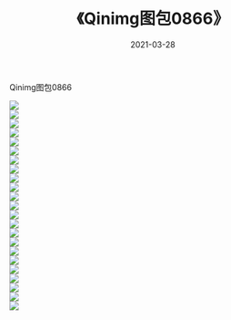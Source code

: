﻿---
layout: post
title:  《Qinimg图包0866》
date:   2021-03-28
img: http://imgx.orgx.ga/Qinimg图包/Qinimg图包0866/000.jpg
categories: [美女, 清纯, 唯美]
---

Qinimg图包0866

 ![](http://imgx.orgx.ga/Qinimg图包/Qinimg图包0866/001.jpg) <br>![](http://imgx.orgx.ga/Qinimg图包/Qinimg图包0866/002.jpg) <br>![](http://imgx.orgx.ga/Qinimg图包/Qinimg图包0866/003.jpg) <br>![](http://imgx.orgx.ga/Qinimg图包/Qinimg图包0866/004.jpg) <br>![](http://imgx.orgx.ga/Qinimg图包/Qinimg图包0866/005.jpg) <br>![](http://imgx.orgx.ga/Qinimg图包/Qinimg图包0866/006.jpg) <br>![](http://imgx.orgx.ga/Qinimg图包/Qinimg图包0866/007.jpg) <br>![](http://imgx.orgx.ga/Qinimg图包/Qinimg图包0866/008.jpg) <br>![](http://imgx.orgx.ga/Qinimg图包/Qinimg图包0866/009.jpg) <br>![](http://imgx.orgx.ga/Qinimg图包/Qinimg图包0866/010.jpg) <br>![](http://imgx.orgx.ga/Qinimg图包/Qinimg图包0866/011.jpg) <br>![](http://imgx.orgx.ga/Qinimg图包/Qinimg图包0866/012.jpg) <br>![](http://imgx.orgx.ga/Qinimg图包/Qinimg图包0866/013.jpg) <br>![](http://imgx.orgx.ga/Qinimg图包/Qinimg图包0866/014.jpg) <br>![](http://imgx.orgx.ga/Qinimg图包/Qinimg图包0866/015.jpg) <br>![](http://imgx.orgx.ga/Qinimg图包/Qinimg图包0866/016.jpg) <br>![](http://imgx.orgx.ga/Qinimg图包/Qinimg图包0866/017.jpg) <br>![](http://imgx.orgx.ga/Qinimg图包/Qinimg图包0866/018.jpg) <br>![](http://imgx.orgx.ga/Qinimg图包/Qinimg图包0866/019.jpg) <br>![](http://imgx.orgx.ga/Qinimg图包/Qinimg图包0866/020.jpg) <br>![](http://imgx.orgx.ga/Qinimg图包/Qinimg图包0866/021.jpg) <br>![](http://imgx.orgx.ga/Qinimg图包/Qinimg图包0866/022.jpg) <br>![](http://imgx.orgx.ga/Qinimg图包/Qinimg图包0866/023.jpg) <br>